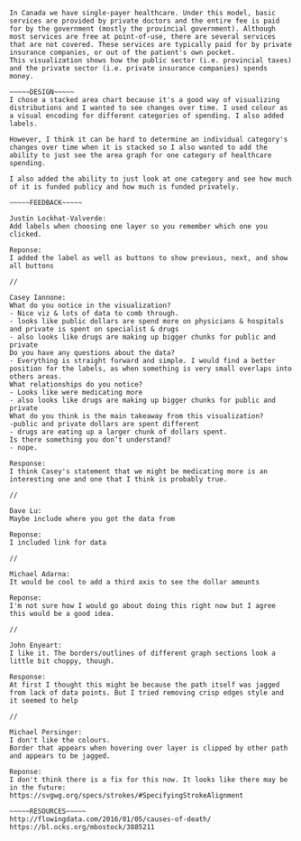 ~~~~~SUMMARY~~~~~
In Canada we have single-payer healthcare. Under this model, basic services are provided by private doctors and the entire fee is paid for by the government (mostly the provincial government). Although most services are free at point-of-use, there are several services that are not covered. These services are typically paid for by private insurance companies, or out of the patient's own pocket.
This visualization shows how the public sector (i.e. provincial taxes) and the private sector (i.e. private insurance companies) spends money. 

~~~~~DESIGN~~~~~
I chose a stacked area chart because it's a good way of visualizing distributions and I wanted to see changes over time. I used colour as a visual encoding for different categories of spending. I also added labels.

However, I think it can be hard to determine an individual category's changes over time when it is stacked so I also wanted to add the ability to just see the area graph for one category of healthcare spending. 

I also added the ability to just look at one category and see how much of it is funded publicy and how much is funded privately. 

~~~~~FEEDBACK~~~~~

Justin Lockhat-Valverde:
Add labels when choosing one layer so you remember which one you clicked. 

Reponse:
I added the label as well as buttons to show previous, next, and show all buttons

//

Casey Iannone:
What do you notice in the visualization?
- Nice viz & lots of data to comb through. 
- looks like public dollars are spend more on physicians & hospitals and private is spent on specialist & drugs
- also looks like drugs are making up bigger chunks for public and private
Do you have any questions about the data?
- Everything is straight forward and simple. I would find a better position for the labels, as when something is very small overlaps into others areas.
What relationships do you notice?
- Looks like were medicating more 
- also looks like drugs are making up bigger chunks for public and private
What do you think is the main takeaway from this visualization?
-public and private dollars are spent different
- drugs are eating up a larger chunk of dollars spent.
Is there something you don’t understand?
- nope.﻿

Response:
I think Casey's statement that we might be medicating more is an interesting one and one that I think is probably true. 

//

Dave Lu:
Maybe include where you got the data from

Reponse:
I included link for data

//

Michael Adarna:
It would be cool to add a third axis to see the dollar amounts

Reponse: 
I'm not sure how I would go about doing this right now but I agree this would be a good idea. 

//

John Enyeart:
I like it. The borders/outlines of different graph sections look a little bit choppy, though.﻿

Response:
At first I thought this might be because the path itself was jagged from lack of data points. But I tried removing crisp edges style and it seemed to help

//

Michael Persinger:
I don't like the colours.
Border that appears when hovering over layer is clipped by other path and appears to be jagged.

Reponse:
I don't think there is a fix for this now. It looks like there may be in the future: 
https://svgwg.org/specs/strokes/#SpecifyingStrokeAlignment 

~~~~~RESOURCES~~~~~
http://flowingdata.com/2016/01/05/causes-of-death/
https://bl.ocks.org/mbostock/3885211
